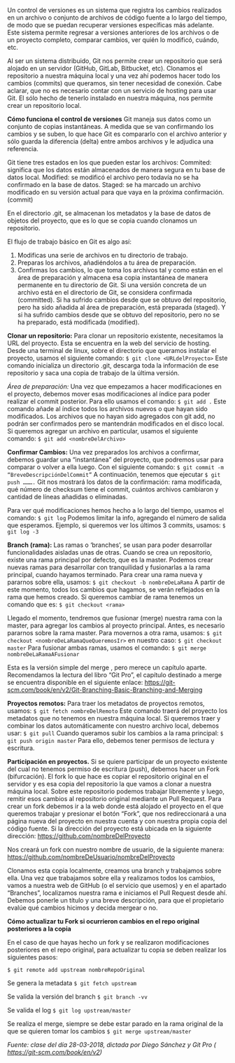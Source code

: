 Un control de versiones es un sistema que registra los cambios realizados en un archivo o conjunto de archivos de código fuente a lo largo del tiempo, de modo que se puedan recuperar versiones específicas más adelante.  Este sistema permite regresar a versiones anteriores de los archivos o de un proyecto completo, comparar cambios, ver quién lo modificó, cuándo, etc.

Al ser un sistema distribuido, Git nos permite crear un repositorio que será alojado en un servidor (GitHub, GitLab, Bitbucket, etc). Clonamos el repositorio a nuestra máquina local y una vez ahí podemos hacer todo los cambios (commits) que queramos, sin tener necesidad de conexión.
Cabe aclarar, que no es necesario contar con un servicio de hosting para usar Git. El sólo hecho de tenerlo instalado en nuestra máquina, nos permite crear un repositorio local.

__**Cómo funciona el control de versiones**__
Git maneja sus datos como un conjunto de copias instantáneas. A medida que se van confirmando los cambios y se suben, lo que hace Git es compararlo con el archivo anterior y sólo guarda la diferencia (delta) entre ambos archivos y le adjudica una referencia.

Git tiene tres estados en los que pueden estar los archivos:
Commited: significa que los datos están almacenados de manera segura en tu base de datos local.
Modified: se modificó el archivo pero todavía no se ha confirmado en la base de datos.
Staged: se ha marcado un archivo modificado en su versión actual para que vaya en la próxima confirmación.(commit)

En el directorio .git, se almacenan los metadatos y la base de datos de objetos del proyecto, que es lo que se copia cuando clonamos un repositorio.

El flujo de trabajo básico en Git es algo así:
1. Modificas una serie de archivos en tu directorio de trabajo.
2. Preparas los archivos, añadiéndolos a tu área de preparación.
3. Confirmas los cambios, lo que toma los archivos tal y como están en el área de preparación y almacena esa copia instantánea de manera permanente en tu directorio de Git.
Si una versión concreta de un archivo está en el directorio de Git, se considera confirmada (committed). Si ha sufrido cambios desde que se obtuvo del repositorio, pero ha sido añadida al área de preparación, está preparada (staged). Y si ha sufrido cambios desde que se obtuvo del repositorio, pero no se ha preparado, está modificada (modified).

__**Clonar un repositorio:**__
Para clonar un repositorio existente, necesitamos la URL del proyecto. Esta se encuentra en la web del servicio de hosting.
Desde una terminal de linux, sobre el directorio que queramos instalar el proyecto, usamos el siguiente comando:
`$ git clone <URLdelProyecto>`
Este comando inicializa un directorio .git, descarga toda la información de ese repositorio y saca una copia de trabajo de la última versión.

*Área de preparación:*
Una vez que empezamos a hacer modificaciones en el proyecto, debemos mover esas modificaciones al índice para poder realizar el commit posterior. Para ello usamos el comando:
`$ git add .`
Este comando añade al índice todos los archivos nuevos o que hayan sido modificados. Los archivos que no hayan sido agregados con git add, no podrán ser confirmados pero se mantendrán modificados en el disco local.
Si queremos agregar un  archivo en particular, usamos el siguiente comando:
`$ git add <nombreDelArchivo>`

__Confirmar Cambios:__
Una vez preparados los archivos a confirmar, debemos guardar una “instantánea” del proyecto, que podremos usar para comparar o volver a ella luego.  Con el siguiente comando:
`$ git commit -m “BreveDescripciónDelCommit”`
A continuación, tenemos que ejecutar
`$ git push ……….` 
Git nos mostrará los datos de la confirmación:  rama modificada, qué número de checksum tiene el commit, cuántos archivos cambiaron y cantidad de líneas añadidas o eliminadas.

Para ver qué modificaciones hemos hecho a lo largo del tiempo, usamos el comando:
`$ git log`
Podemos limitar la info, agregando el número de salida que esperamos. Ejemplo, si queremos ver los últimos 3 commits, usamos:
`$ git log -3`

__Branch (rama):__
Las ramas o ‘branches’, se usan para poder desarrollar funcionalidades aisladas unas de otras. Cuando se crea un repositorio, existe una rama principal por defecto, que es la master.
Podemos crear nuevas ramas para desarrollar con tranquilidad y fusionarlas a la rama principal, cuando hayamos terminado.
Para crear una rama nueva y pararnos sobre ella, usamos:
`$ git checkout -b nombreDeLaRama`
A partir de este momento, todos los cambios que hagamos, se verán reflejados en la rama que hemos creado.
Si queremos cambiar de rama tenemos un comando que es:
`$ git checkout <rama>`

Llegado el momento, tendremos que fusionar (merge) nuestra rama con la master, para agregar los cambios al proyecto principal. Antes, es necesario pararnos sobre la rama master.
Para movernos a otra rama, usamos:
`$ git checkout <nombreDeLaRamaQueQueremosIr>`
en nuestro caso:
`$ git checkout master`
Para fusionar ambas ramas, usamos el comando:
`$ git merge nombreDeLaRamaAFusionar`

Esta es la versión simple del merge , pero merece un capítulo aparte. Recomendamos la lectura del libro “Git Pro”,  el capítulo destinado a merge se encuentra disponible en el siguiente enlace:
 https://git-scm.com/book/en/v2/Git-Branching-Basic-Branching-and-Merging

__Proyectos remotos:__
Para traer los metadatos de proyectos remotos, usamos:
`$ git fetch nombreDelRemoto`
Este comando traerá del proyecto los metadatos que no tenemos en nuestra máquina local.
Si queremos traer y combinar los datos automáticamente con nuestro archivo local, debemos usar:
`$ git pull`
Cuando queramos subir los cambios a la rama principal:
`$ git push origin master`
Para ello, debemos tener permisos de lectura y escritura.

__Participación en proyectos.__
Si se quiere participar de un proyecto existente del cual no tenemos permiso de escritura (push), debemos hacer un Fork (bifurcación).
El fork lo que hace es copiar el repositorio original en el servidor y es esa copia del repositorio la que vamos a clonar a nuestra máquina local. Sobre este repositorio podemos trabajar libremente  y luego, remitir esos cambios al repositorio original mediante un Pull Request.
Para crear un fork debemos ir a la web donde está alojado el proyecto en el que queremos trabajar y presionar el botón “Fork”, que nos redireccionará a una página nueva del proyecto en nuestra cuenta y con nuestra propia copia del código fuente.
Si la dirección del proyecto está ubicada en la siguiente dirección:
https://github.com/nombreDelProyecto

Nos creará un fork con nuestro nombre de usuario, de la siguiente manera:
https://github.com/nombreDeUsuario/nombreDelProyecto

Clonamos esta copia localmente, creamos una branch y trabajamos sobre ella.
Una vez que trabajamos sobre ella y realizamos todos los cambios, vamos a nuestra web de GitHub (o el servicio que usemos) y en el apartado “Branches”, localizamos nuestra rama e iniciamos el Pull Request desde ahí. Debemos ponerle un título y una breve descripción, para que el propietario evalúe qué cambios hicimos y decida mergear o no.

**Cómo actualizar tu Fork si ocurrieron cambios en el repo original posteriores a la copia**

En el caso de que hayas hecho un fork y se realizaron modificaciones posteriores en el repo original, para actualizar tu copia se deben realizar los siguientes pasos:

`$ git remote add upstream nombreRepoOriginal`

Se genera la metadata
`$ git fetch upstream`

Se valida la versión del branch
`$ git branch -vv`

Se valida el log
`$ git log upstream/master`

Se realiza el merge, siempre se debe estar parado en la rama original de la que se quieren tomar los cambios
`$ git merge upstream/master`



*Fuente: clase del día 28-03-2018, dictada por Diego Sánchez y Git Pro ( https://git-scm.com/book/en/v2)*

